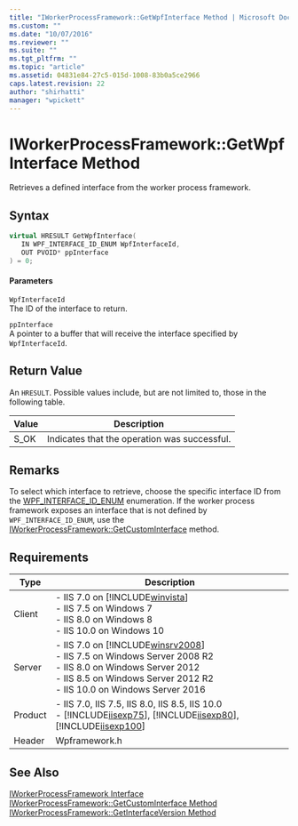 ```yaml
---
title: "IWorkerProcessFramework::GetWpfInterface Method | Microsoft Docs"
ms.custom: ""
ms.date: "10/07/2016"
ms.reviewer: ""
ms.suite: ""
ms.tgt_pltfrm: ""
ms.topic: "article"
ms.assetid: 04831e84-27c5-015d-1008-83b0a5ce2966
caps.latest.revision: 22
author: "shirhatti"
manager: "wpickett"
---
```

# IWorkerProcessFramework::GetWpfInterface Method
Retrieves a defined interface from the worker process framework.  
  
## Syntax  
  
```cpp  
virtual HRESULT GetWpfInterface(  
   IN WPF_INTERFACE_ID_ENUM WpfInterfaceId,  
   OUT PVOID* ppInterface  
) = 0;  
```  
  
#### Parameters  
 `WpfInterfaceId`  
 The ID of the interface to return.  
  
 `ppInterface`  
 A pointer to a buffer that will receive the interface specified by `WpfInterfaceId`.  
  
## Return Value  
 An `HRESULT`. Possible values include, but are not limited to, those in the following table.  
  
|Value|Description|  
|-----------|-----------------|  
|S_OK|Indicates that the operation was successful.|  
  
## Remarks  
 To select which interface to retrieve, choose the specific interface ID from the [WPF_INTERFACE_ID_ENUM](../../web-development-reference\native-code-api-reference/wpf-interface-id-enum-enumeration.md) enumeration. If the worker process framework exposes an interface that is not defined by `WPF_INTERFACE_ID_ENUM`, use the [IWorkerProcessFramework::GetCustomInterface](../../web-development-reference\native-code-api-reference/iworkerprocessframework-getcustominterface-method.md) method.  
  
## Requirements  
  
|Type|Description|  
|----------|-----------------|  
|Client|-   IIS 7.0 on [!INCLUDE[winvista](../../wmi-provider/includes/winvista-md.md)]<br />-   IIS 7.5 on Windows 7<br />-   IIS 8.0 on Windows 8<br />-   IIS 10.0 on Windows 10|  
|Server|-   IIS 7.0 on [!INCLUDE[winsrv2008](../../wmi-provider/includes/winsrv2008-md.md)]<br />-   IIS 7.5 on Windows Server 2008 R2<br />-   IIS 8.0 on Windows Server 2012<br />-   IIS 8.5 on Windows Server 2012 R2<br />-   IIS 10.0 on Windows Server 2016|  
|Product|-   IIS 7.0, IIS 7.5, IIS 8.0, IIS 8.5, IIS 10.0<br />-   [!INCLUDE[iisexp75](../../web-development-reference/native-code-api-reference/includes/iisexp75-md.md)], [!INCLUDE[iisexp80](../../web-development-reference/native-code-api-reference/includes/iisexp80-md.md)], [!INCLUDE[iisexp100](../../web-development-reference/native-code-api-reference/includes/iisexp100-md.md)]|  
|Header|Wpframework.h|  
  
## See Also  
 [IWorkerProcessFramework Interface](../../web-development-reference\native-code-api-reference/iworkerprocessframework-interface.md)   
 [IWorkerProcessFramework::GetCustomInterface Method](../../web-development-reference\native-code-api-reference/iworkerprocessframework-getcustominterface-method.md)   
 [IWorkerProcessFramework::GetInterfaceVersion Method](../../web-development-reference\native-code-api-reference/iworkerprocessframework-getinterfaceversion-method.md)